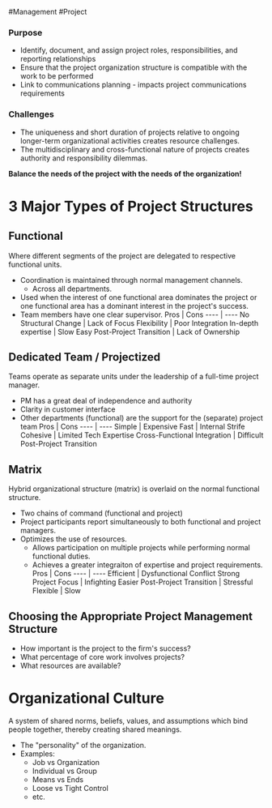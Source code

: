 #Management  #Project 
### Purpose
- Identify, document, and assign project roles, responsibilities, and reporting relationships
- Ensure that the project organization structure is compatible with the work to be performed
- Link to communications planning - impacts project communications requirements

### Challenges
- The uniqueness and short duration of projects relative to ongoing longer-term organizational activities creates resource challenges.
- The multidisciplinary and cross-functional nature of projects creates authority and responsibility dilemmas.

**Balance the needs of the project with the needs of the organization!**

# 3 Major Types of Project Structures
## Functional
Where different segments of the project are delegated to respective functional units.
- Coordination is maintained through normal management channels.
	- Across all departments.
- Used when the interest of one functional area dominates the project or one functional area has a dominant interest in the project's success.
- Team members have one clear supervisor.
Pros | Cons
---- | ----
No Structural Change | Lack of Focus
Flexibility | Poor Integration
In-depth expertise | Slow
Easy Post-Project Transition | Lack of Ownership
## Dedicated Team / Projectized
Teams operate as separate units under the leadership of a full-time project manager.
- PM has a great deal of independence and authority
- Clarity in customer interface
- Other departments (functional) are the support for the (separate) project team
Pros | Cons
---- | ----
Simple | Expensive
Fast | Internal Strife
Cohesive | Limited Tech Expertise
Cross-Functional Integration | Difficult Post-Project Transition
## Matrix
Hybrid organizational structure (matrix) is overlaid on the normal functional structure.
- Two chains of command (functional and project)
- Project participants report simultaneously to both functional and project managers.
- Optimizes the use of resources.
	- Allows participation on multiple projects while performing normal functional duties.
	- Achieves a greater integraiton of expertise and project requirements.
Pros | Cons
---- | ----
Efficient | Dysfunctional Conflict
Strong Project Focus | Infighting
Easier Post-Project Transition | Stressful
Flexible | Slow

## Choosing the Appropriate Project Management Structure
- How important is the project to the firm's success?
- What percentage of core work involves projects?
- What resources are available?

# Organizational Culture
A system of shared norms, beliefs, values, and assumptions which bind people together, thereby creating shared meanings.
- The "personality" of the organization.
- Examples:
	- Job vs Organization
	- Individual vs Group
	- Means vs Ends
	- Loose vs Tight Control
	- etc.